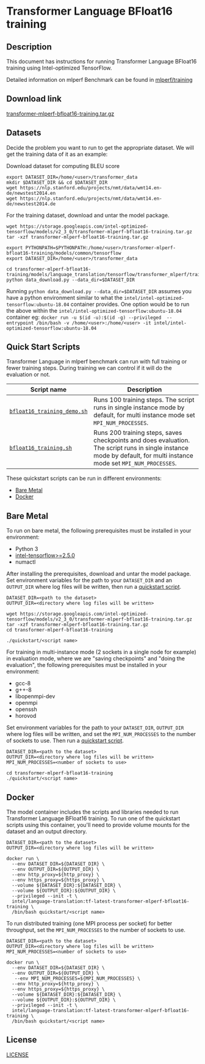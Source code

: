 <!--- 0. Title -->
# Transformer Language BFloat16 training

<!-- 10. Description -->
## Description

This document has instructions for running Transformer Language BFloat16 training using
Intel-optimized TensorFlow.

Detailed information on mlperf Benchmark can be found in [mlperf/training](https://github.com/mlperf/training/tree/master/translation/tensorflow/transformer)

<!--- 20. Download link -->
## Download link

[transformer-mlperf-bfloat16-training.tar.gz](https://storage.googleapis.com/intel-optimized-tensorflow/models/v2_3_0/transformer-mlperf-bfloat16-training.tar.gz)

<!--- 30. Datasets -->
## Datasets

Decide the problem you want to run to get the appropriate dataset.
We will get the training data of it as an example:

Download dataset for computing BLEU score
```
export DATASET_DIR=/home/<user>/transformer_data
mkdir $DATASET_DIR && cd $DATASET_DIR
wget https://nlp.stanford.edu/projects/nmt/data/wmt14.en-de/newstest2014.en
wget https://nlp.stanford.edu/projects/nmt/data/wmt14.en-de/newstest2014.de
```

For the training dataset, download and untar the model package.    
```
wget https://storage.googleapis.com/intel-optimized-tensorflow/models/v2_3_0/transformer-mlperf-bfloat16-training.tar.gz
tar -xzf transformer-mlperf-bfloat16-training.tar.gz

export PYTHONPATH=$PYTHONPATH:/home/<user>/transformer-mlperf-bfloat16-training/models/common/tensorflow
export DATASET_DIR=/home/<user>/transformer_data
    
cd transformer-mlperf-bfloat16-training/models/language_translation/tensorflow/transformer_mlperf/training/bfloat16/transformer
python data_download.py --data_dir=$DATASET_DIR
```

Running `python data_download.py --data_dir=$DATASET_DIR` assumes you have a python environment similar to what the `intel/intel-optimized-tensorflow:ubuntu-18.04` container provides. One option would be to run the above within the `intel/intel-optimized-tensorflow:ubuntu-18.04` container eg: `docker run -u $(id -u):$(id -g) --privileged  --entrypoint /bin/bash -v /home/<user>:/home/<user> -it intel/intel-optimized-tensorflow:ubuntu-18.04`



<!--- 40. Quick Start Scripts -->
## Quick Start Scripts

Transformer Language in mlperf benchmark can run with full training or
fewer training steps. During training we can control if it will do the evaluation
or not.

| Script name | Description |
|-------------|-------------|
| [`bfloat16_training_demo.sh`](bfloat16_training_demo.sh) | Runs 100 training steps. The script runs in single instance mode by default, for multi instance mode set `MPI_NUM_PROCESSES`. |
| [`bfloat16_training.sh`](bfloat16_training.sh) | Runs 200 training steps, saves checkpoints and does evaluation. The script runs in single instance mode by default, for multi instance mode set `MPI_NUM_PROCESSES`. |

These quickstart scripts can be run in different environments:
* [Bare Metal](#bare-metal)
* [Docker](#docker)


<!--- 50. Bare Metal -->
## Bare Metal

To run on bare metal, the following prerequisites must be installed in your environment:
* Python 3
* [intel-tensorflow>=2.5.0](https://pypi.org/project/intel-tensorflow/)
* numactl

After installing the prerequisites, download and untar the model package.
Set environment variables for the path to your `DATASET_DIR` and an
`OUTPUT_DIR` where log files will be written, then run a 
[quickstart script](#quick-start-scripts). 

```
DATASET_DIR=<path to the dataset>
OUTPUT_DIR=<directory where log files will be written>

wget https://storage.googleapis.com/intel-optimized-tensorflow/models/v2_3_0/transformer-mlperf-bfloat16-training.tar.gz
tar -xzf transformer-mlperf-bfloat16-training.tar.gz
cd transformer-mlperf-bfloat16-training

./quickstart/<script name>
```

For training in multi-instance mode (2 sockets in a single node for example) in evaluation mode,
where we are "saving checkpoints" and "doing the evaluation", the following prerequisites must be installed in your environment:
* gcc-8
* g++-8
* libopenmpi-dev
* openmpi
* openssh
* horovod

Set environment variables for the path to your `DATASET_DIR`, 
`OUTPUT_DIR` where log files will be written, and set the 
`MPI_NUM_PROCESSES` to the number of sockets to use. Then run a
[quickstart script](#quick-start-scripts).

```
DATASET_DIR=<path to the dataset>
OUTPUT_DIR=<directory where log files will be written>
MPI_NUM_PROCESSES=<number of sockets to use>

cd transformer-mlperf-bfloat16-training
./quickstart/<script name>
```


<!--- 60. Docker -->
## Docker

The model container includes the scripts and libraries needed to run 
Transformer Language BFloat16 training. To run one of the quickstart scripts 
using this container, you'll need to provide volume mounts for the dataset 
and an output directory.

```
DATASET_DIR=<path to the dataset>
OUTPUT_DIR=<directory where log files will be written>

docker run \
  --env DATASET_DIR=${DATASET_DIR} \
  --env OUTPUT_DIR=${OUTPUT_DIR} \
  --env http_proxy=${http_proxy} \
  --env https_proxy=${https_proxy} \
  --volume ${DATASET_DIR}:${DATASET_DIR} \
  --volume ${OUTPUT_DIR}:${OUTPUT_DIR} \
  --privileged --init -t \
  intel/language-translation:tf-latest-transformer-mlperf-bfloat16-training \
  /bin/bash quickstart/<script name>
```

To run distributed training (one MPI process per socket) for better throughput,
set the `MPI_NUM_PROCESSES` to the number of sockets to use.

```
DATASET_DIR=<path to the dataset>
OUTPUT_DIR=<directory where log files will be written>
MPI_NUM_PROCESSES=<number of sockets to use>

docker run \
  --env DATASET_DIR=${DATASET_DIR} \
  --env OUTPUT_DIR=${OUTPUT_DIR} \
   --env MPI_NUM_PROCESSES=${MPI_NUM_PROCESSES} \
  --env http_proxy=${http_proxy} \
  --env https_proxy=${https_proxy} \
  --volume ${DATASET_DIR}:${DATASET_DIR} \
  --volume ${OUTPUT_DIR}:${OUTPUT_DIR} \
  --privileged --init -t \
  intel/language-translation:tf-latest-transformer-mlperf-bfloat16-training \
  /bin/bash quickstart/<script name>
```

<!--- 80. License -->
## License

[LICENSE](/LICENSE)

